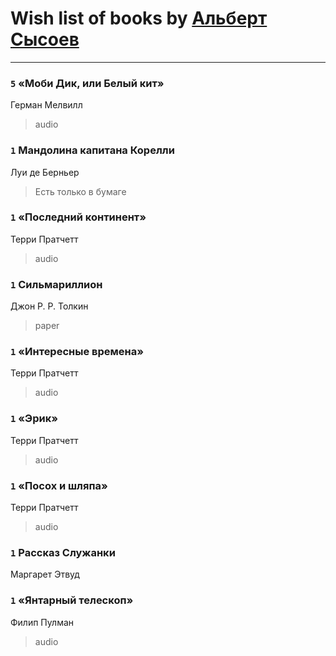 # Wish list of books by [Альберт Сысоев](http://vk.com/id47446642)
---

### `5` «Моби Дик, или Белый кит»
Герман Мелвилл
> audio

### `1` Мандолина капитана Корелли
Луи де Берньер
> Есть только в бумаге

### `1` «Последний континент»
Терри Пратчетт
> audio

### `1` Сильмариллион
Джон Р. Р. Толкин
> paper

### `1` «Интересные времена»
Терри Пратчетт
> audio

### `1` «Эрик»
Терри Пратчетт
> audio

### `1` «Посох и шляпа»
Терри Пратчетт
> audio

### `1` Рассказ Служанки
Маргарет Этвуд

### `1` «Янтарный телескоп»
Филип Пулман
> audio

